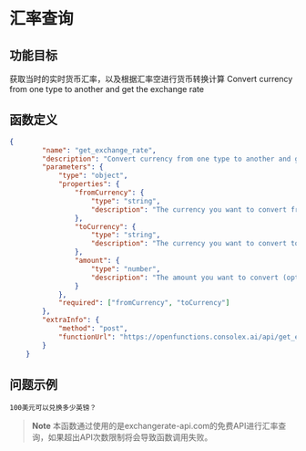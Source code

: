 # 汇率查询

## 功能目标
获取当时的实时货币汇率，以及根据汇率空进行货币转换计算
Convert currency from one type to another and get the exchange rate

## 函数定义

```json
{
        "name": "get_exchange_rate",
        "description": "Convert currency from one type to another and get the exchange rate",
        "parameters": {
            "type": "object",
            "properties": {
                "fromCurrency": {
                    "type": "string",
                    "description": "The currency you want to convert from (ISO 4217 code)"
                },
                "toCurrency": {
                    "type": "string",
                    "description": "The currency you want to convert to (ISO 4217 code)"
                },
                "amount": {
                    "type": "number",
                    "description": "The amount you want to convert (optional)"
                }
            },
            "required": ["fromCurrency", "toCurrency"]
        },
        "extraInfo": {
            "method": "post",
            "functionUrl": "https://openfunctions.consolex.ai/api/get_exchange_rate"
        }
    }
```

## 问题示例
```
100美元可以兑换多少英镑？
```

> **Note**
> 本函数通过使用的是exchangerate-api.com的免费API进行汇率查询，如果超出API次数限制将会导致函数调用失败。